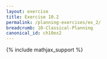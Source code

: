 ```yaml
---
layout: exercise
title: Exercise 10.2
permalink: /planning-exercises/ex_2/
breadcrumb: 10-Classical-Planning
canonical_id: ch10ex2
---
```


{% include mathjax_support %}
